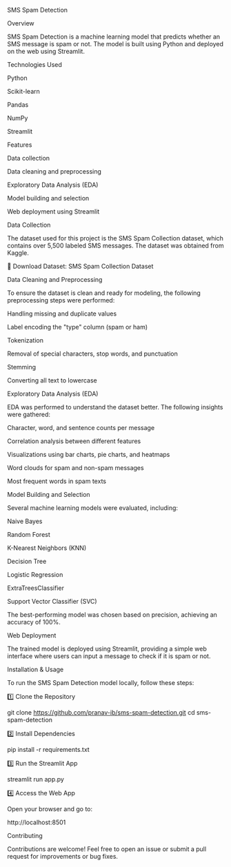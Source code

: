 SMS Spam Detection

Overview

SMS Spam Detection is a machine learning model that predicts whether an SMS message is spam or not. The model is built using Python and deployed on the web using Streamlit.

Technologies Used

Python

Scikit-learn

Pandas

NumPy

Streamlit

Features

Data collection

Data cleaning and preprocessing

Exploratory Data Analysis (EDA)

Model building and selection

Web deployment using Streamlit

Data Collection

The dataset used for this project is the SMS Spam Collection dataset, which contains over 5,500 labeled SMS messages. The dataset was obtained from Kaggle.

🔗 Download Dataset: SMS Spam Collection Dataset

Data Cleaning and Preprocessing

To ensure the dataset is clean and ready for modeling, the following preprocessing steps were performed:

Handling missing and duplicate values

Label encoding the "type" column (spam or ham)

Tokenization

Removal of special characters, stop words, and punctuation

Stemming

Converting all text to lowercase

Exploratory Data Analysis (EDA)

EDA was performed to understand the dataset better. The following insights were gathered:

Character, word, and sentence counts per message

Correlation analysis between different features

Visualizations using bar charts, pie charts, and heatmaps

Word clouds for spam and non-spam messages

Most frequent words in spam texts

Model Building and Selection

Several machine learning models were evaluated, including:

Naive Bayes

Random Forest

K-Nearest Neighbors (KNN)

Decision Tree

Logistic Regression

ExtraTreesClassifier

Support Vector Classifier (SVC)

The best-performing model was chosen based on precision, achieving an accuracy of 100%.

Web Deployment

The trained model is deployed using Streamlit, providing a simple web interface where users can input a message to check if it is spam or not.


Installation & Usage

To run the SMS Spam Detection model locally, follow these steps:

1️⃣ Clone the Repository

git clone https://github.com/pranav-ib/sms-spam-detection.git
cd sms-spam-detection

2️⃣ Install Dependencies

pip install -r requirements.txt

3️⃣ Run the Streamlit App

streamlit run app.py

4️⃣ Access the Web App

Open your browser and go to:

http://localhost:8501

Contributing

Contributions are welcome! Feel free to open an issue or submit a pull request for improvements or bug fixes.
